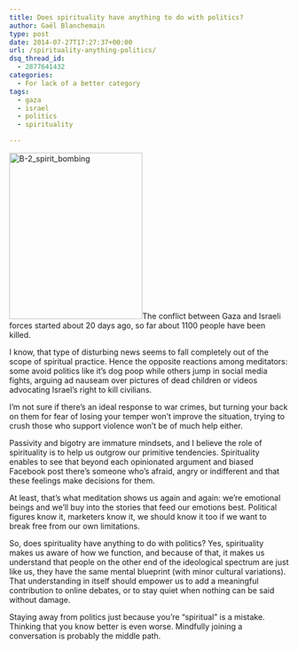 ```yaml
---
title: Does spirituality have anything to do with politics?
author: Gaël Blanchemain
type: post
date: 2014-07-27T17:27:37+00:00
url: /spirituality-anything-politics/
dsq_thread_id:
  - 2877641432
categories:
  - For lack of a better category
tags:
  - gaza
  - israel
  - politics
  - spirituality

---
```

<img src="http://www.gr0wing.com/wp-content/uploads/2014/07/B-2_spirit_bombing-240x300.jpg" alt="B-2_spirit_bombing" width="240" height="300" class="alignleft size-medium wp-image-7990" srcset="https://www.gr0wing.com/wp-content/uploads/2014/07/B-2_spirit_bombing-240x300.jpg 240w, https://www.gr0wing.com/wp-content/uploads/2014/07/B-2_spirit_bombing.jpg 640w" sizes="(max-width: 240px) 100vw, 240px" />The conflict between Gaza and Israeli forces started about 20 days ago, so far about 1100 people have been killed.

I know, that type of disturbing news seems to fall completely out of the scope of spiritual practice. Hence the opposite reactions among meditators: some avoid politics like it&#8217;s dog poop while others jump in social media fights, arguing ad nauseam over pictures of dead children or videos advocating Israel&#8217;s right to kill civilians.

I&#8217;m not sure if there&#8217;s an ideal response to war crimes, but turning your back on them for fear of losing your temper won&#8217;t improve the situation, trying to crush those who support violence won&#8217;t be of much help either.

Passivity and bigotry are immature mindsets, and I believe the role of spirituality is to help us outgrow our primitive tendencies. Spirituality enables to see that beyond each opinionated argument and biased Facebook post there&#8217;s someone who&#8217;s afraid, angry or indifferent and that these feelings make decisions for them.

At least, that&#8217;s what meditation shows us again and again: we&#8217;re emotional beings and we&#8217;ll buy into the stories that feed our emotions best. Political figures know it, marketers know it, we should know it too if we want to break free from our own limitations.

So, does spirituality have anything to do with politics? Yes, spirituality makes us aware of how we function, and because of that, it makes us understand that people on the other end of the ideological spectrum are just like us, they have the same mental blueprint (with minor cultural variations). That understanding in itself should empower us to add a meaningful contribution to online debates, or to stay quiet when nothing can be said without damage.

Staying away from politics just because you&#8217;re &#8220;spiritual&#8221; is a mistake. Thinking that you know better is even worse. Mindfully joining a conversation is probably the middle path.